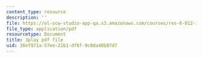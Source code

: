 ```yaml
---
content_type: resource
description: ''
file: https://ol-ocw-studio-app-qa.s3.amazonaws.com/courses/res-6-012-introduction-to-probability-spring-2018/36ef971a57ee21b1df6f9c0da40b87d7_2BttG14vI7c.pdf
file_type: application/pdf
resourcetype: Document
title: 3play pdf file
uid: 36ef971a-57ee-21b1-df6f-9c0da40b87d7
---
```


